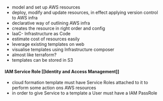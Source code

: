 * model and set up AWS resources
* deploy, modify and update resources, in effect applying version control to AWS infra
* declarative way of outlining AWS infra
* creates the resource in right order and config
* IaaC- Infrastructure as Code
* estimate cost of resources easily
* leverage existing templates on web
* visualise templates using Infrastructure composer
* almost like terraform?
* templates can be stored in S3
#### IAM Service Role [[Identity and Access Management]]
* cloud formation template must have Service Roles attached to it to perform some action ons AWS resources
* in order to give Service to a template a User must have a IAM PassRole
